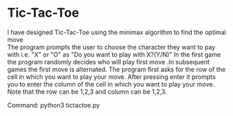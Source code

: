 # Tic-Tac-Toe

I have designed Tic-Tac-Toe using the minimax algorithm to find the optimal move <br/>
The program prompts the user to choose the character they want to pay with i.e. "X" or "O" as "Do you want to play with X?(Y/N)"
In the first game the program randomly decides who will play first move .In subsequent games the first move is alternated.
The program first asks for the row of the cell in which you want to play your move.
After pressing enter it prompts you to enter the column of the cell in which you want to play your move.
Note that the row can be 1,2,3 and column can be 1,2,3.

Command: python3 tictactoe.py
